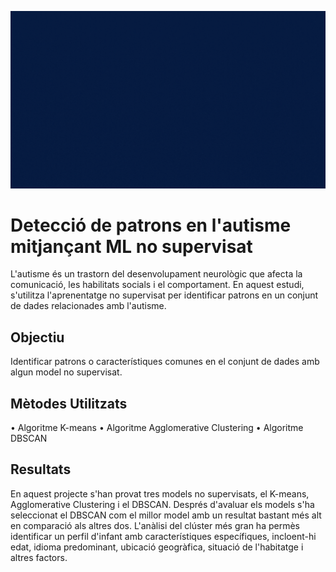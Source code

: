 ![Autisme](https://github.com/Lutjens30/Projecte-Autisme/blob/main/Autisme.gif)


# Detecció de patrons en l'autisme mitjançant ML no supervisat

L'autisme és un trastorn del desenvolupament neurològic que afecta la comunicació, les habilitats socials i el comportament. En aquest estudi, s'utilitza l'aprenentatge no supervisat per identificar patrons en un conjunt de dades relacionades amb l'autisme. 

Objectiu
-----------------------------------------------

Identificar patrons o característiques comunes en el conjunt de dades amb algun model no
supervisat.

Mètodes Utilitzats
--------------------------------------------------

• Algoritme K-means
• Algoritme Agglomerative Clustering
• Algoritme DBSCAN

Resultats 
---------------------------------------------------

En aquest projecte s'han provat tres models no supervisats, el K-means, Agglomerative Clustering i el DBSCAN. Després d'avaluar els models s'ha seleccionat el DBSCAN com el millor model amb un resultat bastant més alt en comparació als altres dos. L'anàlisi del clúster més gran ha permès identificar un perfil d'infant amb característiques específiques, incloent-hi edat, idioma predominant, ubicació geogràfica, situació de l'habitatge i altres factors.
